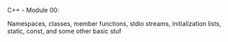 C++ - Module 00:

Namespaces, classes, member functions, stdio streams,
initialization lists, static, const, and some other basic
stuf
